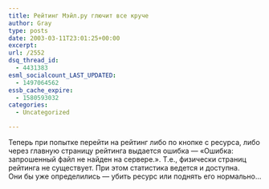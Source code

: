 ```yaml
---
title: Рейтинг Мэйл.ру глючит все круче
author: Gray
type: posts
date: 2003-03-11T23:01:25+00:00
excerpt:
url: /2552
dsq_thread_id:
  - 4431383
esml_socialcount_LAST_UPDATED:
  - 1497064562
essb_cache_expire:
  - 1580593032
categories:
  - Uncategorized

---
```








Теперь при попытке перейти на рейтинг либо по кнопке с ресурса, либо через главную страницу рейтинга выдается ошибка &#8212; &#171;Ошибка: запрошенный файл не найден на сервере.&#187;. Т.е., физически страниц рейтинга не существует. При этом статистика ведется и доступна.  
Они бы уже определились &#8212; убить ресурс или поднять его нормально&#8230;